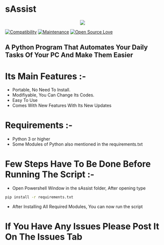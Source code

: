 # sAssist
<p align="center"><img src="https://i.imgur.com/wqXtSeM.png" /></p>

[![Compatibility](https://img.shields.io/badge/python-3-brightgreen.svg)](PROJECT)
[![Maintenance](https://img.shields.io/badge/Maintained%3F-yes-green.svg)](https://GitHub.com/Naereen/StrapDown.js/graphs/commit-activity)
[![Open Source Love](https://badges.frapsoft.com/os/v3/open-source.svg?v=102)](https://github.com/ellerbrock/open-source-badge/)

<h2>A Python Program That Automates Your Daily Tasks Of Your PC And Make Them Easier</h2>

# Its Main Features :-
- Portable, No Need To Install.
- Modifiyable, You Can Change Its Codes.
- Easy To Use 
- Comes With New Features With Its New Updates

# Requirements :-
- Python 3 or higher 
- Some Modules of Python also mentioned in the requirements.txt

# Few Steps Have To Be Done Before Running The Script :-
- Open Powershell Window in the sAssist folder, After opening type
```bash
pip install -r requirements.txt
```
- After Installing All Required Modules, You can now run the script

# If You Have Any Issues Please Post It On The Issues Tab
